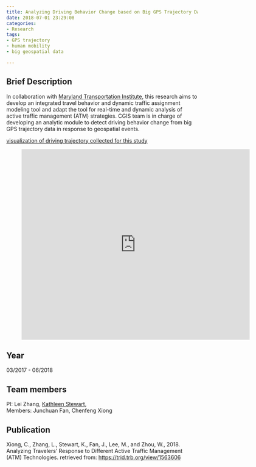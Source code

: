 ```yaml
---
title: Analyzing Driving Behavior Change based on Big GPS Trajectory Data
date: 2018-07-01 23:29:08
categories:
- Research
tags:
- GPS trajectory
- human mobility
- big geospatial data

---
```


## Brief Description
 In collaboration with [Maryland Transportation Institute](https://mti.umd.edu/), this research aims to develop an integrated travel behavior and dynamic traffic assignment modeling tool and adapt the tool for real-time and dynamic analysis of active traffic management (ATM) strategies. CGIS team is in charge of developing an analytic module to detect driving behavior change from big GPS trajectory data in response to geospatial events.  


[visualization of driving trajectory collected for this study](https://smart-spatial.com/ResearchProject/MSHA_Traj.html)



<!-- more -->

<figure class="video_container">
  <iframe align='center' height='500' width='600' src="https://smart-spatial.com/ResearchProject/MSHA_Traj.html" frameborder="0" allowfullscreen="true"> </iframe>
</figure>

## Year

03/2017 - 06/2018

## Team members

PI: Lei Zhang, [Kathleen Stewart](mailto:stewartk@umd.edu),   
Members: Junchuan Fan, Chenfeng Xiong


## Publication
Xiong, C., Zhang, L., Stewart, K., Fan, J., Lee, M., and Zhou, W., 2018. Analyzing Travelers’ Response to Different Active Traffic Management (ATM) Technologies. retrieved from: https://trid.trb.org/view/1563606

